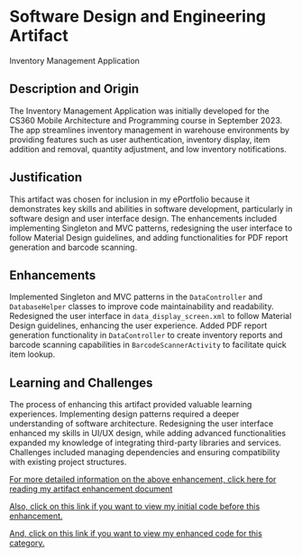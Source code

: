 # Software Design and Engineering Artifact
Inventory Management Application

## Description and Origin
The Inventory Management Application was initially developed for the CS360 Mobile Architecture and Programming course in September 2023. The app streamlines inventory management in warehouse environments by providing features such as user authentication, inventory display, item addition and removal, quantity adjustment, and low inventory notifications.

## Justification
This artifact was chosen for inclusion in my ePortfolio because it demonstrates key skills and abilities in software development, particularly in software design and user interface design. The enhancements included implementing Singleton and MVC patterns, redesigning the user interface to follow Material Design guidelines, and adding functionalities for PDF report generation and barcode scanning.

## Enhancements
Implemented Singleton and MVC patterns in the `DataController` and `DatabaseHelper` classes to improve code maintainability and readability. Redesigned the user interface in `data_display_screen.xml` to follow Material Design guidelines, enhancing the user experience. Added PDF report generation functionality in `DataController` to create inventory reports and barcode scanning capabilities in `BarcodeScannerActivity` to facilitate quick item lookup.

## Learning and Challenges
The process of enhancing this artifact provided valuable learning experiences. Implementing design patterns required a deeper understanding of software architecture. Redesigning the user interface enhanced my skills in UI/UX design, while adding advanced functionalities expanded my knowledge of integrating third-party libraries and services. Challenges included managing dependencies and ensuring compatibility with existing project structures.

[For more detailed information on the above enhancement, click here for reading my artifact enhancement document](https://github.com/Saugat-Niroula/ePortfolio-CS499/blob/main/Narratives%20for%20Software%20Design%20and%20Engineering%20Enhancement-Milestone%20Two.docx)

[Also, click on this link if you want to view my initial code before this enhancement.](https://github.com/Saugat-Niroula/ePortfolio-CS499/blob/main/Initial%20Code.zip)

[And, click on this link if you want to view my enhanced code for this category.](https://github.com/Saugat-Niroula/ePortfolio-CS499/blob/main/Enhanced%20code%20for%20Software%20Design%20and%20Engineering-Milestone%20Two.zip)
